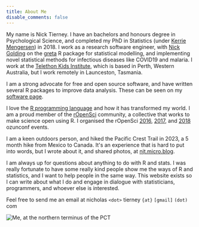 ```yaml
---
title: About Me
disable_comments: false
---
```


My name is Nick Tierney. I have an bachelors and honours degree in Psychological Science, and completed my PhD in Statistics (under [Kerrie Mengersen](https://en.wikipedia.org/wiki/Kerrie_Mengersen)) in 2018. I work as a research software engineer, with [Nick Golding](https://www.telethonkids.org.au/contact-us/our-people/g/nick-golding/) on the [greta](https://greta-stats.org/) R package for statistical modelling, and implementing novel statistical methods for infectious diseases like COVID19 and malaria. I work at the [Telethon Kids Institute](https://www.telethonkids.org.au/), which is based in Perth, Western Australia, but I work remotely in Launceston, Tasmania. 

I am a strong advocate for free and open source software, and have written several R packages to improve data analysis. These can be seen on my [software page](http://njtierney.com/software).

I love the [R programming language](https://www.r-project.org/) and how it has transformed my world. I am a proud member of the [rOpenSci](https://ropensci.org/) community, a collective that works to make science open using R. I organised the rOpenSci [2016](https://auunconf.ropensci.org/), [2017](https://ozunconf17.ropensci.org/), and [2018](https://ozunconf18.ropensci.org/) ozunconf events.

I am a keen outdoors person, and hiked the Pacific Crest Trail in 2023, a 5 month hike from Mexico to Canada. It's an experience that is hard to put into words, but I wrote about it, and shared photos, at [njt.micro.blog](https://njt.micro.blog/).

I am always up for questions about anything to do with R and stats. I was really fortunate to have some really kind people show me the ways of R and statistics, and I want to help people in the same way. This website exists so I can write about what I do and engage in dialogue with statisticians, programmers, and whoever else is interested.

Feel free to send me an email at nicholas `<dot>` tierney `{at}` `[gmail]` `(dot)` com

![Me, at the northern terminus of the PCT](/imgs/pct-me-end.jpg)

